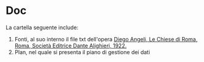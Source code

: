 # Doc 

La cartella seguente include: 
1. Fonti, al suo interno il file txt dell'opera [Diego Angeli, Le Chiese di Roma, Roma, Società Editrice Dante Alighieri, 1922.](https://archive.org/details/lechiesediromagu00ange_0/page/n7/mode/2up)
2. Plan, nel quale si presenta il piano di gestione dei dati 


